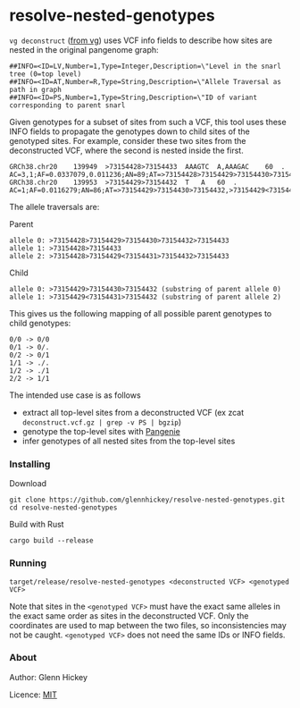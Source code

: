 resolve-nested-genotypes
=====

`vg deconstruct` ([from vg](https://github.com/vgteam/vg)) uses VCF info fields to describe how sites are nested in the original pangenome graph:

```
##INFO=<ID=LV,Number=1,Type=Integer,Description=\"Level in the snarl tree (0=top level)
##INFO=<ID=AT,Number=R,Type=String,Description=\"Allele Traversal as path in graph
##INFO=<ID=PS,Number=1,Type=String,Description=\"ID of variant corresponding to parent snarl
```

Given genotypes for a subset of sites from such a VCF, this tool uses these INFO fields to propagate the genotypes down to child sites of the genotyped sites.  For example, consider these two sites from the deconstructed VCF, where the second is nested inside the first. 

```
GRCh38.chr20	139949	>73154428>73154433	AAAGTC	A,AAAGAC	60	.	AC=3,1;AF=0.0337079,0.011236;AN=89;AT=>73154428>73154429>73154430>73154432>73154433,>73154428>73154433,>73154428>73154429<73154431>73154432>73154433;LV=0;
GRCh38.chr20	139953	>73154429>73154432	T	A	60	.	AC=1;AF=0.0116279;AN=86;AT=>73154429>73154430>73154432,>73154429<73154431>73154432;LV=1;PS=>73154428>73154433
```

The allele traversals are:

Parent
```
allele 0: >73154428>73154429>73154430>73154432>73154433
allele 1: >73154428>73154433
allele 2: >73154428>73154429<73154431>73154432>73154433
```

Child
```
allele 0: >73154429>73154430>73154432 (substring of parent allele 0)
allele 1: >73154429<73154431>73154432 (substring of parent allele 2)
```

This gives us the following mapping of all possible parent genotypes to child genotypes:
```
0/0 -> 0/0
0/1 -> 0/.
0/2 -> 0/1
1/1 -> ./.
1/2 -> ./1
2/2 -> 1/1
```

The intended use case is as follows
* extract all top-level sites from a deconstructed VCF (ex zcat `deconstruct.vcf.gz | grep -v PS | bgzip`)
* genotype the top-level sites with [Pangenie](https://bitbucket.org/jana_ebler/pangenie/src/master/)
* infer genotypes of all nested sites from the top-level sites

### Installing

Download 
```
git clone https://github.com/glennhickey/resolve-nested-genotypes.git
cd resolve-nested-genotypes
```

Build with Rust
```
cargo build --release 
```

### Running

`target/release/resolve-nested-genotypes <deconstructed VCF> <genotyped VCF>`

Note that sites in the `<genotyped VCF>` must have the exact same alleles in the exact same order as sites in the deconstructed VCF.  Only the coordinates are used to map between the two files, so inconsistencies may not be caught.  `<genotyped VCF>` does not need the same IDs or INFO fields. 

### About

Author: Glenn Hickey

Licence: [MIT](LICENCE)

